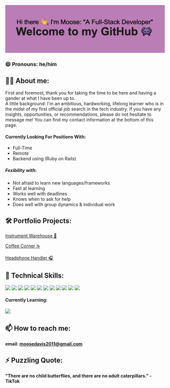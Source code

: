 ![doosemavis/header](https://github.com/doosemavis/doosemavis/blob/main/header.png?raw=true)

### 😄 Pronouns: he/him

## 💁‍♂️ About me: 

First and foremost, thank you for taking the time to be here and having a gander at what I have been up to.  
A little background: I'm an ambitious, hardworking, lifelong learner who is in the midst of my first official job search in the tech industry.  If you have any insights, opportunities, or recommendations, please do not hesitate to message me!  You can find my contact information at the bottom of this page.  


#### Currently Looking For Positions With: 
* Full-Time
* Remote
* Backend using (Ruby on Rails)

##### Fexibility with: 
* Not afraid to learn new languages/frameworks 
* Fast at learning
* Works well with deadlines
* Knows when to ask for help
* Does well with group dynamics & individual work



## 🛠 Portfolio Projects: 
 [Instrument Warehouse 🎹](https://github.com/doosemavis/instrument_warehouse)

 [Coffee Corner ☕️](https://github.com/doosemavis/coffee_corner)

 [Headphone Handler 🎧](https://github.com/doosemavis/headphone_handler)


## 👾 Technical Skills: 
![](https://img.shields.io/badge/Ruby-critical?style=for-the-badge&logo=ruby&logoColor=white&color=CC342D)
![](https://img.shields.io/badge/Sinatra-critical?style=for-the-badge&logo=ruby&logoColor=white&color=CC342D)
![](https://img.shields.io/badge/Ruby_on_Rails-critical?style=for-the-badge&logo=ruby-on-rails&logoColor=white&color=CC342D)
![](https://img.shields.io/badge/ActiveRecord-critical?style=for-the-badge&logo=ruby-on-rails&logoColo=white&color=CC342D)
![](https://img.shields.io/badge/SQLite-informational?style=for-the-badge&logo=sqlite&logoColor=white&color=003B57)
![](https://img.shields.io/badge/PostgreSQL-informational?style=for-the-badge&logo=postgresql&logoColor=white&color=336791)
![](https://img.shields.io/badge/JavaScript-yellow?style=for-the-badge&logo=javascript&logoColor=white&color=F7DF1E)
![](https://img.shields.io/badge/React.js-blue?style=for-the-badge&logo=react&logoColor=white&color=61DAFB)
![](https://img.shields.io/badge/Redux-purple?style=for-the-badge&logo=redux&logoColor=white&color=764ABC)
![](https://img.shields.io/badge/Git-orange?style=for-the-badge&logo=git&logoColor=white&color=F05032)
![](https://img.shields.io/badge/GitHub-black?style=for-the-badge&logo=github&logoColor=white&color=181717)
![](https://img.shields.io/badge/VSCode-lightblue?style=for-the-badge&logo=visual-studio-code&logoColor=white&color=007ACC)

  
  #### Currently Learning: 
  ![](https://img.shields.io/badge/-Golang-blue?style=for-the-badge&logo=go&logoColor=white&color=00ADD8)


## 📫 How to reach me: 
#### email: moosedavis2011@gmail.com



## ⚡ Puzzling Quote: 
#### "There are no child butterflies, and there are no adult caterpillars." - TikTok
